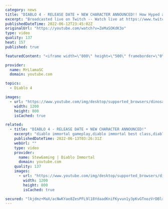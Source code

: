 ```yaml
---
category: news
title: "DIABLO 4 - RELEASE DATE + NEW CHARACTER ANNOUNCED!! How Hyped are we??"
excerpt: "Broadcasted live on Twitch -- Watch live at https://www.twitch.tv/mrllamasc."
publishedDateTime: 2022-06-12T23:45:02Z
originalUrl: "https://youtube.com/watch?v=ZeMaSOKdK3o"
type: video
quality: 137
heat: 157
published: true

featuredContent: "<iframe width=\"800\" height=\"500\" frameborder=\"0\" src=\"https://www.youtube.com/embed/ZeMaSOKdK3o\" allow=\"accelerometer; autoplay; encrypted-media; gyroscope; picture-in-picture\" allowfullscreen></iframe>"

provider:
  name: MrLlamaSC
  domain: youtube.com

topics:
  - Diablo 4

images:
  - url: "https://www.youtube.com/img/desktop/supported_browsers/dinosaur.png"
    width: 1200
    height: 800
    isCached: true

related:
  - title: "DIABLO 4 - RELEASE DATE + NEW CHARACTER ANNOUNCED!"
    excerpt: "diablo immortal gameplay,diablo immortal best class,diablo immortal necromancer,diablo immortal announcement,diablo ..."
    publishedDateTime: 2022-06-13T03:26:31Z
    webUrl: ""
    type: video
    provider:
      name: StewGaming | Diablo Immortal
      domain: youtube.com
    quality: 137
    images:
      - url: "https://www.youtube.com/img/desktop/supported_browsers/dinosaur.png"
        width: 1200
        height: 800
        isCached: true

secured: "lkjdmz+MaX/acNwKYae8ZesPFL9l18YdaadKniFKyvun1y3pKvGTnozVrDBlxVLRjEAsHSGm52RGAbN+XCOFS4994qI0AeBPsZsJ05fWwl9ENJ/WvpMgJYjW0fTNim6F546vqBuH2F0btjaqvSwET1kzmhbkQFxmRhcTV+8qFIx/uBYrHl+Bw9tsBL2abP/N/oIMuA+9z1ymFtMKnU1z777bJzXZpWA/lNpbRF/puqr/zeLtsxrZ/MaznhdWKmzPMLvIRpYIsbUCdwDMkJ4LSb/Jpk598VQUVp+CVisEyRSlFMeDyLKMrVtLSLX6wLQguXdeFwoigfHCPCWVOV51VAE9/tbZQO59QgYrAGFvz+6JU9oFe4dy3aGxKyAyRP+K6wGc0GpopTsH8RpHBcHv4vabSPSJ1a8ScArLy1Sn7ylZXNxyHp7k59PRKqYID4d0;k4MwHcCePJAnmaGB3XaJxQ=="
---
```


